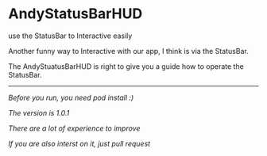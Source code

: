 # AndyStatusBarHUD
use the StatusBar to Interactive easily


Another funny way to Interactive with our app, I think is via the StatusBar.

The AndyStuatusBarHUD is right to give you a guide how to operate the StatusBar.

---

_Before you run, you need pod install :)_

_The version is 1.0.1_

_There are a lot of experience to improve_

_If you are also interst on it, just pull request_

